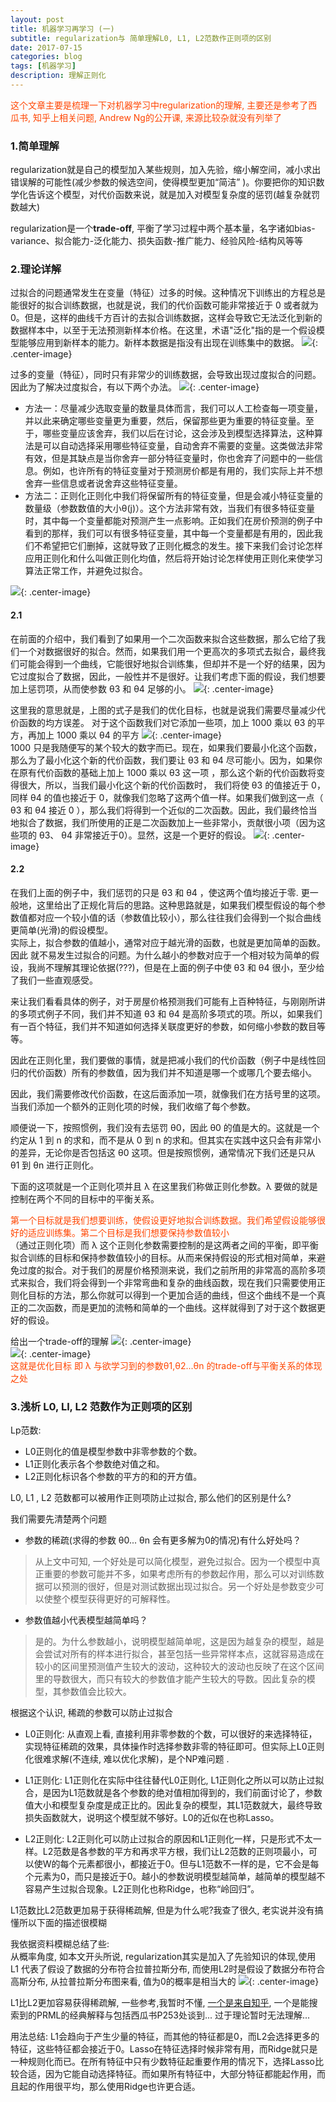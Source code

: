 ```yaml
---
layout: post
title: 机器学习再学习 (一)
subtitle: regularization与 简单理解L0, L1, L2范数作正则项的区别
date: 2017-07-15
categories: blog
tags: [机器学习]
description: 理解正则化
---
```

<span style='color:OrangeRed '>这个文章主要是梳理一下对机器学习中regularization的理解, 主要还是参考了西瓜书, 知乎上相关问题,  Andrew Ng的公开课, 来源比较杂就没有列举了</span>
### 1.简单理解
regularization就是自己的模型加入某些规则，加入先验，缩小解空间，减小求出错误解的可能性(减少参数的候选空间，使得模型更加“简洁” )。你要把你的知识数学化告诉这个模型，对代价函数来说，就是加入对模型复杂度的惩罚(越复杂就罚数越大)  

regularization是一个**trade-off**,  平衡了学习过程中两个基本量，名字诸如bias-variance、拟合能力-泛化能力、损失函数-推广能力、经验风险-结构风等等  

### 2.理论详解
过拟合的问题通常发生在变量（特征）过多的时候。这种情况下训练出的方程总是能很好的拟合训练数据，也就是说，我们的代价函数可能非常接近于 0 或者就为 0。但是，这样的曲线千方百计的去拟合训练数据，这样会导致它无法泛化到新的数据样本中，以至于无法预测新样本价格。在这里，术语"泛化"指的是一个假设模型能够应用到新样本的能力。新样本数据是指没有出现在训练集中的数据。
![](/img/my_article_images/20170715-ml-regularization/ml1-1.png){: .center-image}

过多的变量（特征），同时只有非常少的训练数据，会导致出现过度拟合的问题。因此为了解决过度拟合，有以下两个办法。
![](/img/my_article_images/20170715-ml-regularization/ml1-2.png){: .center-image}  

* 方法一：尽量减少选取变量的数量具体而言，我们可以人工检查每一项变量，并以此来确定哪些变量更为重要，然后，保留那些更为重要的特征变量。至于，哪些变量应该舍弃，我们以后在讨论，这会涉及到模型选择算法，这种算法是可以自动选择采用哪些特征变量，自动舍弃不需要的变量。这类做法非常有效，但是其缺点是当你舍弃一部分特征变量时，你也舍弃了问题中的一些信息。例如，也许所有的特征变量对于预测房价都是有用的，我们实际上并不想舍弃一些信息或者说舍弃这些特征变量。
* 方法二：正则化正则化中我们将保留所有的特征变量，但是会减小特征变量的数量级（参数数值的大小θ(j)）。这个方法非常有效，当我们有很多特征变量时，其中每一个变量都能对预测产生一点影响。正如我们在房价预测的例子中看到的那样，我们可以有很多特征变量，其中每一个变量都是有用的，因此我们不希望把它们删掉，这就导致了正则化概念的发生。接下来我们会讨论怎样应用正则化和什么叫做正则化均值，然后将开始讨论怎样使用正则化来使学习算法正常工作，并避免过拟合。  

![](/img/my_article_images/20170715-ml-regularization/ml1-3.png){: .center-image}  

#### 2.1
在前面的介绍中，我们看到了如果用一个二次函数来拟合这些数据，那么它给了我们一个对数据很好的拟合。然而，如果我们用一个更高次的多项式去拟合，最终我们可能会得到一个曲线，它能很好地拟合训练集，但却并不是一个好的结果，因为它过度拟合了数据，因此，一般性并不是很好。让我们考虑下面的假设，我们想要加上惩罚项，从而使参数 θ3 和 θ4 足够的小。
![](/img/my_article_images/20170715-ml-regularization/ml1-4.png){: .center-image}  

这里我的意思就是，上图的式子是我们的优化目标，也就是说我们需要尽量减少代价函数的均方误差。
对于这个函数我们对它添加一些项，加上 1000 乘以 θ3 的平方，再加上 1000 乘以 θ4 的平方
![](/img/my_article_images/20170715-ml-regularization/ml1-5.png){: .center-image}  
1000 只是我随便写的某个较大的数字而已。现在，如果我们要最小化这个函数，那么为了最小化这个新的代价函数，我们要让 θ3 和 θ4 尽可能小。因为，如果你在原有代价函数的基础上加上 1000 乘以 θ3 这一项 ，那么这个新的代价函数将变得很大，所以，当我们最小化这个新的代价函数时， 我们将使 θ3 的值接近于 0，同样 θ4 的值也接近于 0，就像我们忽略了这两个值一样。如果我们做到这一点（ θ3 和 θ4 接近 0 ），那么我们将得到一个近似的二次函数。因此，我们最终恰当地拟合了数据，我们所使用的正是二次函数加上一些非常小，贡献很小项（因为这些项的 θ3、 θ4 非常接近于0）。显然，这是一个更好的假设。
![](/img/my_article_images/20170715-ml-regularization/ml1-6.png){: .center-image}  

#### 2.2
在我们上面的例子中，我们惩罚的只是 θ3 和 θ4 ，使这两个值均接近于零. 更一般地，这里给出了正规化背后的思路。这种思路就是，如果我们模型假设的每个参数值都对应一个较小值的话（参数值比较小），那么往往我们会得到一个拟合曲线更简单(光滑)的假设模型。  
实际上，拟合参数的值越小，通常对应于越光滑的函数，也就是更加简单的函数。因此 就不易发生过拟合的问题。为什么越小的参数对应于一个相对较为简单的假设，我尚不理解其理论依据(???)，但是在上面的例子中使 θ3 和 θ4 很小，至少给了我们一些直观感受。

来让我们看看具体的例子，对于房屋价格预测我们可能有上百种特征，与刚刚所讲的多项式例子不同，我们并不知道 θ3 和 θ4 是高阶多项式的项。所以，如果我们有一百个特征，我们并不知道如何选择关联度更好的参数，如何缩小参数的数目等等。  

因此在正则化里，我们要做的事情，就是把减小我们的代价函数（例子中是线性回归的代价函数）所有的参数值，因为我们并不知道是哪一个或哪几个要去缩小。  

因此，我们需要修改代价函数，在这后面添加一项，就像我们在方括号里的这项。当我们添加一个额外的正则化项的时候，我们收缩了每个参数。  

顺便说一下，按照惯例，我们没有去惩罚 θ0，因此 θ0 的值是大的。这就是一个约定从 1 到 n 的求和，而不是从 0 到 n 的求和。但其实在实践中这只会有非常小的差异，无论你是否包括这 θ0 这项。但是按照惯例，通常情况下我们还是只从 θ1 到 θn 进行正则化。  

下面的这项就是一个正则化项并且 λ 在这里我们称做正则化参数。λ 要做的就是控制在两个不同的目标中的平衡关系。  

<span style='color:OrangeRed '>第一个目标就是我们想要训练，使假设更好地拟合训练数据。我们希望假设能够很好的适应训练集。第二个目标是我们想要保持参数值较小</span>   
（通过正则化项）而 λ 这个正则化参数需要控制的是这两者之间的平衡，即平衡拟合训练的目标和保持参数值较小的目标。从而来保持假设的形式相对简单，来避免过度的拟合。对于我们的房屋价格预测来说，我们之前所用的非常高的高阶多项式来拟合，我们将会得到一个非常弯曲和复杂的曲线函数，现在我们只需要使用正则化目标的方法，那么你就可以得到一个更加合适的曲线，但这个曲线不是一个真正的二次函数，而是更加的流畅和简单的一个曲线。这样就得到了对于这个数据更好的假设。  

给出一个trade-off的理解
![](/img/my_article_images/20170715-ml-regularization/ml1-7.png){: .center-image}  
![]( /img/my_article_images/20170715-ml-regularization/ml1-8.png){: .center-image}  
<span style='color:OrangeRed '>这就是优化目标 即 λ 与欲学习到的参数θ1,θ2...θn 的trade-off与平衡关系的体现之处 </span>  

### 3.浅析 L0, Ll, L2 范数作为正则项的区别
Lp范数:  

* L0正则化的值是模型参数中非零参数的个数。
* L1正则化表示各个参数绝对值之和。
* L2正则化标识各个参数的平方的和的开方值。  

L0, L1 , L2 范数都可以被用作正则项防止过拟合, 那么他们的区别是什么?  

我们需要先清楚两个问题

* 参数的稀疏(求得的参数 θ0... θn 会有更多解为0的情况)有什么好处吗？ 
> 从上文中可知, 一个好处是可以简化模型，避免过拟合。因为一个模型中真正重要的参数可能并不多，如果考虑所有的参数起作用，那么可以对训练数据可以预测的很好，但是对测试数据出现过拟合。另一个好处是参数变少可以使整个模型获得更好的可解释性。

* 参数值越小代表模型越简单吗？
 >是的。为什么参数越小，说明模型越简单呢，这是因为越复杂的模型，越是会尝试对所有的样本进行拟合，甚至包括一些异常样本点，这就容易造成在较小的区间里预测值产生较大的波动，这种较大的波动也反映了在这个区间里的导数很大，而只有较大的参数值才能产生较大的导数。因此复杂的模型，其参数值会比较大。

根据这个认识, 稀疏的参数可以防止过拟合

* L0正则化: 从直观上看, 直接利用非零参数的个数，可以很好的来选择特征，实现特征稀疏的效果，具体操作时选择参数非零的特征即可。但实际上L0正则化很难求解(不连续, 难以优化求解)，是个NP难问题 . 

* L1正则化: L1正则化在实际中往往替代L0正则化, L1正则化之所以可以防止过拟合，是因为L1范数就是各个参数的绝对值相加得到的，我们前面讨论了，参数值大小和模型复杂度是成正比的。因此复杂的模型，其L1范数就大，最终导致损失函数就大，说明这个模型就不够好。L0的近似在也称Lasso。

* L2正则化: L2正则化可以防止过拟合的原因和L1正则化一样，只是形式不太一样。L2范数是各参数的平方和再求平方根，我们让L2范数的正则项最小，可以使W的每个元素都很小，都接近于0。但与L1范数不一样的是，它不会是每个元素为0，而只是接近于0。越小的参数说明模型越简单，越简单的模型越不容易产生过拟合现象。L2正则化也称Ridge，也称“岭回归”。

L1范数比L2范数更加易于获得稀疏解, 但是为什么呢?我查了很久, 老实说并没有搞懂所以下面的描述很模糊  

我依据资料模糊总结了些:  
从概率角度, 如本文开头所说, regularization其实是加入了先验知识的体现,使用 L1 代表了假设了数据的分布符合拉普拉斯分布, 而使用L2时是假设了数据分布符合高斯分布, 从拉普拉斯分布图来看, 值为0的概率是相当大的
![](/img/my_article_images/20170715-ml-regularization/ml1-9.png){: .center-image}  

L1比L2更加容易获得稀疏解, 一些参考,我暂时不懂, [一个是来自知乎](https://www.zhihu.com/question/37096933?sort=created), 一个是能搜索到的PRML的经典解释与包括西瓜书P253处谈到...
过于理论暂时无法理解...

用法总结: L1会趋向于产生少量的特征，而其他的特征都是0，而L2会选择更多的特征，这些特征都会接近于0。Lasso在特征选择时候非常有用，而Ridge就只是一种规则化而已。在所有特征中只有少数特征起重要作用的情况下，选择Lasso比较合适，因为它能自动选择特征。而如果所有特征中，大部分特征都能起作用，而且起的作用很平均，那么使用Ridge也许更合适。
 
